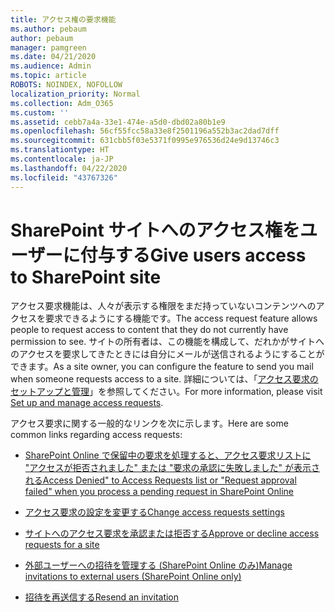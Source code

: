 ```yaml
---
title: アクセス権の要求機能
ms.author: pebaum
author: pebaum
manager: pamgreen
ms.date: 04/21/2020
ms.audience: Admin
ms.topic: article
ROBOTS: NOINDEX, NOFOLLOW
localization_priority: Normal
ms.collection: Adm_O365
ms.custom: ''
ms.assetid: cebb7a4a-33e1-474e-a5d0-dbd02a80b1e9
ms.openlocfilehash: 56cf55fcc58a33e8f2501196a552b3ac2dad7dff
ms.sourcegitcommit: 631cbb5f03e5371f0995e976536d24e9d13746c3
ms.translationtype: HT
ms.contentlocale: ja-JP
ms.lasthandoff: 04/22/2020
ms.locfileid: "43767326"
---
```

# <a name="give-users-access-to-sharepoint-site"></a><span data-ttu-id="419eb-102">SharePoint サイトへのアクセス権をユーザーに付与する</span><span class="sxs-lookup"><span data-stu-id="419eb-102">Give users access to SharePoint site</span></span>

<span data-ttu-id="419eb-103">アクセス要求機能は、人々が表示する権限をまだ持っていないコンテンツへのアクセスを要求できるようにする機能です。</span><span class="sxs-lookup"><span data-stu-id="419eb-103">The access request feature allows people to request access to content that they do not currently have permission to see.</span></span> <span data-ttu-id="419eb-104">サイトの所有者は、この機能を構成して、だれかがサイトへのアクセスを要求してきたときには自分にメールが送信されるようにすることができます。</span><span class="sxs-lookup"><span data-stu-id="419eb-104">As a site owner, you can configure the feature to send you mail when someone requests access to a site.</span></span> <span data-ttu-id="419eb-105">詳細については、「[アクセス要求のセットアップと管理](https://support.office.com/article/set-up-and-manage-access-requests-94b26e0b-2822-49d4-929a-8455698654b3)」を参照してください。</span><span class="sxs-lookup"><span data-stu-id="419eb-105">For more information, please visit [Set up and manage access requests](https://support.office.com/article/set-up-and-manage-access-requests-94b26e0b-2822-49d4-929a-8455698654b3).</span></span>

<span data-ttu-id="419eb-106">アクセス要求に関する一般的なリンクを次に示します。</span><span class="sxs-lookup"><span data-stu-id="419eb-106">Here are some common links regarding access requests:</span></span>

- [<span data-ttu-id="419eb-107">SharePoint Online で保留中の要求を処理すると、アクセス要求リストに "アクセスが拒否されました" または "要求の承認に失敗しました" が表示される</span><span class="sxs-lookup"><span data-stu-id="419eb-107">Access Denied" to Access Requests list or "Request approval failed" when you process a pending request in SharePoint Online</span></span>](https://docs.microsoft.com/sharepoint/support/sharing-and-permissions/request-approval-failed)

- [<span data-ttu-id="419eb-108">アクセス要求の設定を変更する</span><span class="sxs-lookup"><span data-stu-id="419eb-108">Change access requests settings</span></span>](https://support.office.com/article/set-up-and-manage-access-requests-94b26e0b-2822-49d4-929a-8455698654b3#bk_enableallow)

- [<span data-ttu-id="419eb-109">サイトへのアクセス要求を承認または拒否する</span><span class="sxs-lookup"><span data-stu-id="419eb-109">Approve or decline access requests for a site</span></span>](https://support.office.com/article/set-up-and-manage-access-requests-94b26e0b-2822-49d4-929a-8455698654b3#__toc374462558)

- [<span data-ttu-id="419eb-110">外部ユーザーへの招待を管理する (SharePoint Online のみ)</span><span class="sxs-lookup"><span data-stu-id="419eb-110">Manage invitations to external users (SharePoint Online only)</span></span>](https://support.office.com/article/set-up-and-manage-access-requests-94b26e0b-2822-49d4-929a-8455698654b3#__toc334189260)

- [<span data-ttu-id="419eb-111">招待を再送信する</span><span class="sxs-lookup"><span data-stu-id="419eb-111">Resend an invitation</span></span>](https://support.office.com/article/set-up-and-manage-access-requests-94b26e0b-2822-49d4-929a-8455698654b3#__toc374462560)



